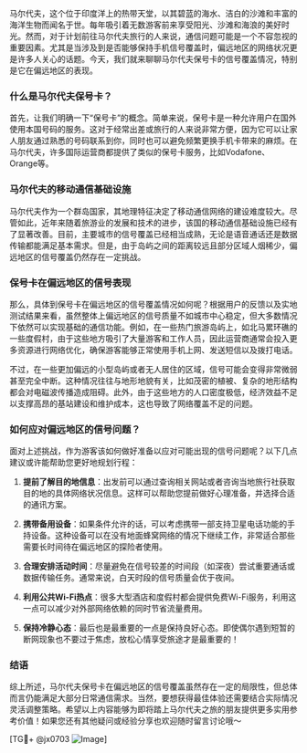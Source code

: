 马尔代夫，这个位于印度洋上的热带天堂，以其碧蓝的海水、洁白的沙滩和丰富的海洋生物而闻名于世。每年吸引着无数游客前来享受阳光、沙滩和海浪的美好时光。然而，对于计划前往马尔代夫旅行的人来说，通信问题可能是一个不容忽视的重要因素。尤其是当涉及到是否能够保持手机信号覆盖时，偏远地区的网络状况更是许多人关心的话题。今天，我们就来聊聊马尔代夫保号卡的信号覆盖情况，特别是它在偏远地区的表现。

### 什么是马尔代夫保号卡？

首先，让我们明确一下“保号卡”的概念。简单来说，保号卡是一种允许用户在国外使用本国号码的服务。这对于经常出差或旅行的人来说非常方便，因为它可以让家人朋友通过熟悉的号码联系到你，同时也可以避免频繁更换手机卡带来的麻烦。在马尔代夫，许多国际运营商都提供了类似的保号卡服务，比如Vodafone、Orange等。

### 马尔代夫的移动通信基础设施

马尔代夫作为一个群岛国家，其地理特征决定了移动通信网络的建设难度较大。尽管如此，近年来随着旅游业的发展和技术的进步，该国的移动通信基础设施已经有了显著改善。目前，主要城市的信号覆盖已经相当成熟，无论是语音通话还是数据传输都能满足基本需求。但是，由于岛屿之间的距离较远且部分区域人烟稀少，偏远地区的信号覆盖仍然存在一定挑战。

### 保号卡在偏远地区的信号表现

那么，具体到保号卡在偏远地区的信号覆盖情况如何呢？根据用户的反馈以及实地测试结果来看，虽然整体上偏远地区的信号质量不如城市中心稳定，但大多数情况下依然可以实现基础的通信功能。例如，在一些热门旅游岛屿上，如北马累环礁的一些度假村，由于这些地方吸引了大量游客和工作人员，因此运营商通常会投入更多资源进行网络优化，确保游客能够正常使用手机上网、发送短信以及拨打电话。

不过，在一些更加偏远的小型岛屿或者无人居住的区域，信号可能会变得非常微弱甚至完全中断。这种情况往往与地形地貌有关，比如茂密的植被、复杂的地形结构都会对电磁波传播造成阻碍。此外，由于这些地方的人口密度极低，经济效益不足以支撑高昂的基站建设和维护成本，这也导致了网络覆盖不足的问题。

### 如何应对偏远地区的信号问题？

面对上述挑战，作为游客该如何做好准备以应对可能出现的信号问题呢？以下几点建议或许能帮助您更好地规划行程：

1. **提前了解目的地信息**：出发前可以通过查询相关网站或者咨询当地旅行社获取目的地的具体网络状况信息。这样可以帮助您提前做好心理准备，并选择合适的通讯方案。
   
2. **携带备用设备**：如果条件允许的话，可以考虑携带一部支持卫星电话功能的手持设备。这种设备可以在没有地面蜂窝网络的情况下继续工作，非常适合那些需要长时间待在偏远地区的探险者使用。

3. **合理安排活动时间**：尽量避免在信号较差的时间段（如深夜）尝试重要通话或数据传输任务。通常来说，白天时段的信号质量会优于夜间。

4. **利用公共Wi-Fi热点**：很多大型酒店和度假村都会提供免费Wi-Fi服务，利用这一点可以减少对外部网络依赖的同时节省流量费用。

5. **保持冷静心态**：最后也是最重要的一点是保持良好心态。即使偶尔遇到短暂的断网现象也不要过于焦虑，放松心情享受旅途才是最重要的！

### 结语

综上所述，马尔代夫保号卡在偏远地区的信号覆盖虽然存在一定的局限性，但总体而言仍能满足大部分日常通信需求。当然，要想获得最佳体验还需要结合实际情况灵活调整策略。希望以上内容能够为即将踏上马尔代夫之旅的朋友提供更多实用参考价值！如果您还有其他疑问或经验分享也欢迎随时留言讨论哦～

[TG💪+ @jx0703 ![Image](https://github.com/user-attachments/assets/dbca1d08-cadb-493c-b0ec-ad6f7a83f270)]